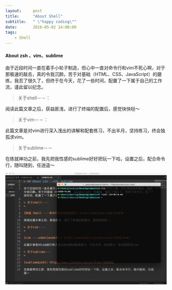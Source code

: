 ```yaml
---
layout:     post
title:      "About Shell"
subtitle:   " \"happy coding\""
date:       2016-05-02 14:00:00
tags:
    - Shell
---
```

####  About zsh 、vim、sublime

由于近段时间一直在着手小轮子制造，但心中一直对命令行和vim不死心啊，对于那极速的敲击，真的令我沉醉。苦于对基础（HTML、CSS、JavaScript）的磨练，我忍了很久了，但终于在今天，花了一些时间，配置了一下属于自己的工作流，谨此留以纪念。

> 关于shell－－：
>

[终极 Shell​ －－命令行与内核的桥梁]: http://macshuo.com/?p=676

阅读此篇文章之后，获益匪浅，进行了终端的配置后，感觉快快哒～

> 关于vim－－：
>

[vim －－unbelievable​]: http://coolshell.cn/articles/5426.html

此篇文章是对vim进行深入浅出的讲解和配套练习，不出半月，坚持练习，终会独孤求vim。

> 关于sublime－－
>

[sublime&zsh​]: http://www.jianshu.com/p/25cdc7d608bb

在练就神功之前，我先把我性感的sublime好好把玩一下哈，设置之后，配合命令行，随叫随到，任逍遥～

![](https://raw.githubusercontent.com/Selvin11/selvin.github.io/gh-pages/img/%20shell.png)













